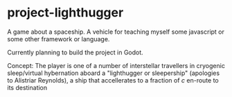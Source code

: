 # project-lighthugger
A game about a spaceship. A vehicle for teaching myself some javascript or some other framework or language.

Currently planning to build the project in Godot.

Concept: 
The player is one of a number of interstellar travellers in cryogenic sleep/virtual hybernation aboard a "lighthugger or sleepership" (apologies to Alistriar Reynolds), a ship that accellerates to a fraction of _c_ en-route to its destination 
